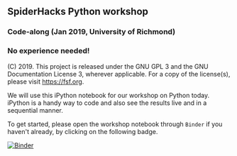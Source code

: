 ## SpiderHacks Python workshop
### Code-along (Jan 2019, University of Richmond)
### No experience needed!

(C) 2019.
This project is released under the GNU GPL 3 and the GNU Documentation License 3, wherever applicable.
For a copy of the license(s), please visit https://fsf.org.

We will use this iPython notebook for our workshop on Python today.
iPython is a handy way to code and also see the results live and in a
sequential manner.

To get started, please open the workshop notebook through `Binder` if you
haven't already, by clicking on the following badge.

[![Binder](https://mybinder.org/badge_logo.svg)](https://mybinder.org/v2/gl/aalok-richmond%2Facm-spiderhacks19-pythonwkshp/master)
